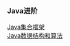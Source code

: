 ### Java进阶  

[Java集合框架](http://www.runoob.com/java/java-collections.html)  
[Java数据结构和算法](https://www.cnblogs.com/ysocean/p/7889153.html)  
